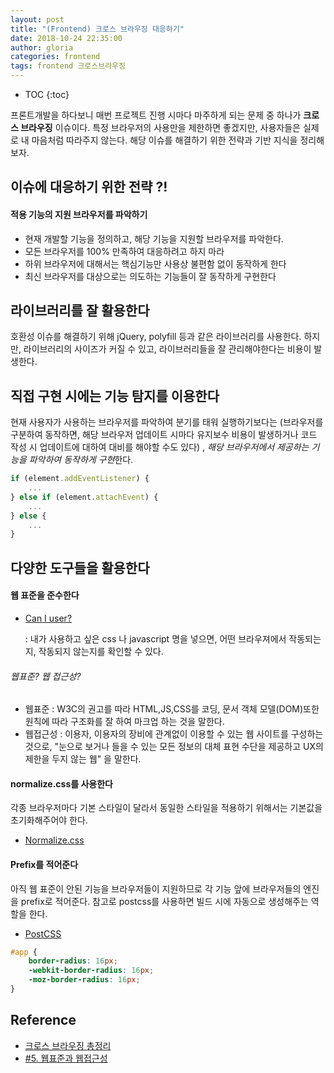 ```yaml
---
layout: post
title: "(Frontend) 크로스 브라우징 대응하기"
date: 2018-10-24 22:35:00
author: gloria
categories: frontend
tags: frontend 크로스브라우징
---
```


* TOC
{:toc}

프론트개발을 하다보니 매번 프로젝트 진행 시마다 마주하게 되는 문제 중 하나가 **크로스 브라우징** 이슈이다.
특정 브라우저의 사용만을 제한하면 좋겠지만, 사용자들은 실제로 내 마음처럼 따라주지 않는다.
해당 이슈를 해결하기 위한 전략과 기반 지식을 정리해보자.

## 이슈에 대응하기 위한 전략 ?!
#### 적용 기능의 지원 브라우저를 파악하기
- 현재 개발할 기능을 정의하고, 해당 기능을 지원할 브라우저를 파악한다.
- 모든 브라우저를 100% 만족하여 대응하려고 하지 마라
- 하위 브라우저에 대해서는 핵심기능만 사용상 불편함 없이 동작하게 한다
- 최신 브라우저를 대상으로는 의도하는 기능들이 잘 동작하게 구현한다

## 라이브러리를 잘 활용한다
호환성 이슈를 해결하기 위해 jQuery, polyfill 등과 같은 라이브러리를 사용한다. 
하지만, 라이브러리의 사이즈가 커질 수 있고, 라이브러리들을 잘 관리해야한다는 비용이 발생한다.

## 직접 구현 시에는 기능 탐지를 이용한다
현재 사용자가 사용하는 브라우저를 파악하여 분기를 태워 실행하기보다는 (브라우저를 구분하여 동작하면, 해당 브라우저 업데이트 시마다 유지보수 비용이 발생하거나 코드 작성 시 업데이트에 대하여 대비를 해야할 수도 있다) , *해당 브라우저에서 제공하는 기능을 파악하여 동작하게 구현*한다.
```javascript
if (element.addEventListener) {
    ...
} else if (element.attachEvent) {
    ...
} else {
    ...
}
```

## 다양한 도구들을 활용한다
#### 웹 표준을 준수한다
- [Can I user?](https://caniuse.com/)

  : 내가 사용하고 싶은 css 나 javascript 명을 넣으면, 어떤 브라우져에서 작동되는지, 작동되지 않는지를 확인할 수 있다.
  
###### 웹표준? 웹 접근성?
- 웹표준
: W3C의 권고를 따라 HTML,JS,CSS를 코딩, 문서 객체 모델(DOM)또한 원칙에 따라 구조화를 잘 하여 마크업 하는 것을 말한다.
- 웹접근성
: 이용자, 이용자의 장비에 관계없이 이용할 수 있는 웹 사이트를 구성하는 것으로, "눈으로 보거나 들을 수 있는 모든 정보의 대체 표현 수단을 제공하고  UX의 제한을 두지 않는 웹" 을 말한다.

#### normalize.css를 사용한다
각종 브라우저마다 기본 스타일이 달라서 동일한 스타일을 적용하기 위해서는 기본값을 초기화해주어야 한다.
- [Normalize.css](https://necolas.github.io/normalize.css/)

#### Prefix를 적어준다
아직 웹 표준이 안된 기능을 브라우저들이 지원하므로 각 기능 앞에 브라우저들의 엔진을 prefix로 적어준다.
참고로 postcss를 사용하면 빌드 시에 자동으로 생성해주는 역할을 한다. 
- [PostCSS](https://github.com/postcss/postcss)
```css
#app {
    border-radius: 16px;
    -webkit-border-radius: 16px;
    -moz-border-radius: 16px;
}
```


## Reference
- [크로스 브라우징 총정리](https://hackya.com/kr/%ED%81%AC%EB%A1%9C%EC%8A%A4-%EB%B8%8C%EB%9D%BC%EC%9A%B0%EC%A7%95-%EC%B4%9D%EC%A0%95%EB%A6%AC/)
- [#5. 웹표준과 웹접근성](https://m.blog.naver.com/PostView.nhn?blogId=jhc9639&logNo=221032508913&proxyReferer=https%3A%2F%2Fwww.google.co.kr%2F)